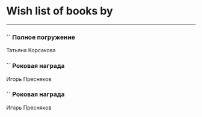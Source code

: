 # Wish list of books by [](https://ok.ru/profile/536771522733)
---

### `` Полное погружение
Татьяна  Корсакова

### `` Роковая награда
Игорь Пресняков

### `` Роковая награда
Игорь Пресняков

